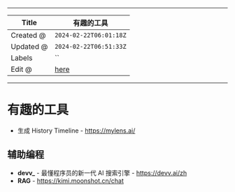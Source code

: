 -----

| Title     | 有趣的工具                                                 |
| --------- | ----------------------------------------------------- |
| Created @ | `2024-02-22T06:01:18Z`                                |
| Updated @ | `2024-02-22T06:51:33Z`                                |
| Labels    | \`\`                                                  |
| Edit @    | [here](https://github.com/junxnone/aiwiki/issues/462) |

-----

# 有趣的工具

  - 生成 History Timeline - <https://mylens.ai/>

## 辅助编程

  - **devv\_** - 最懂程序员的新一代 AI 搜索引擎 - <https://devv.ai/zh>
  - **RAG** - <https://kimi.moonshot.cn/chat>
